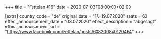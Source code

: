 +++
title = "Fettelan #16"
date = 2020-07-03T08:00:00+02:00

[extra]
country_code = "de"
original_date = "17.–19.07.2020"
seats = 60
effect_announcement_date = "03.07.2020"
effect_description = "abgesagt"
effect_announcement_url = "https://www.facebook.com/Fettelan/posts/638200840120464"
+++
